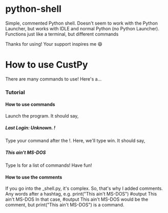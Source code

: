 # python-shell
Simple, commented Python shell. Doesn't seem to work with the Python Launcher, but works with IDLE and normal Python (no Python Launcher). Functions just like a terminal, but different commands

Thanks for using! Your support inspires me  :smile:

# How to use CustPy
There are many commands to use! Here's a... 
### Tutorial
#### How to use commands
Launch the program. It should say, 
##### Last Login: Unknown. !
Type your command after the !. Here, we'll type win. It should say, 
##### This ain't MS-DOS
Type ls for a list of commands! Have fun! 
#### How to use the comments
If you go into the _shell.py, it's complex. So, that's why I added comments. Any words after a hashtag, e.g.
print("This ain't MS-DOS") #output This ain't MS-DOS
In that case, #output This ain't MS-DOS would be the comment, but print("This ain't MS-DOS") is a command. 
